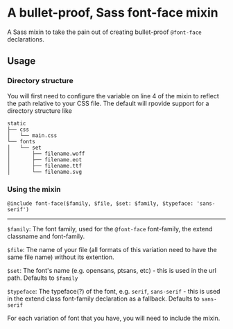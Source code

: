 # A bullet-proof, Sass font-face mixin

A Sass mixin to take the pain out of creating bullet-proof `@font-face` declarations.

## Usage
### Directory structure
You will first need to configure the variable on line 4 of the mixin to reflect the path relative to your CSS file.
The default will rpovide support for a directory structure like
```
static
├── css
│   └── main.css
└── fonts
│   └── set
│       ├── filename.woff
│       ├── filename.eot
│       ├── filename.ttf
│       └── filename.svg
```

### Using the mixin
`@include font-face($family, $file, $set: $family, $typeface: 'sans-serif')`

***

`$family`: The font family, used for the `@font-face` font-family, the extend classname and font-family.

`$file`: The name of your file (all formats of this variation need to have the same file name) without its extention.

`$set`: The font's name (e.g. opensans, ptsans, etc) - this is used in the url path. Defaults to `$family`

`$typeface`: The typeface(?) of the font, e.g. `serif`, `sans-serif` - this is used in the extend class font-family declaration as a fallback. Defaults to `sans-serif`

For each variation of font that you have, you will need to include the mixin.

